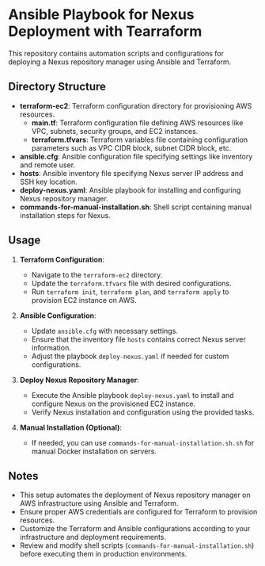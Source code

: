 # Ansible Playbook for Nexus Deployment with Tearraform

This repository contains automation scripts and configurations for deploying a Nexus repository manager using Ansible and Terraform.

## Directory Structure

- **terraform-ec2**: Terraform configuration directory for provisioning AWS resources.
    - **main.tf**: Terraform configuration file defining AWS resources like VPC, subnets, security groups, and EC2 instances.
    - **terraform.tfvars**: Terraform variables file containing configuration parameters such as VPC CIDR block, subnet CIDR block, etc.
- **ansible.cfg**: Ansible configuration file specifying settings like inventory and remote user.
- **hosts**: Ansible inventory file specifying Nexus server IP address and SSH key location.
- **deploy-nexus.yaml**: Ansible playbook for installing and configuring Nexus repository manager.
- **commands-for-manual-installation.sh**: Shell script containing manual installation steps for Nexus.

## Usage

1. **Terraform Configuration**:
   - Navigate to the `terraform-ec2` directory.
   - Update the `terraform.tfvars` file with desired configurations.
   - Run `terraform init`, `terraform plan`, and `terraform apply` to provision EC2 instance on AWS.

2. **Ansible Configuration**:
   - Update `ansible.cfg` with necessary settings.
   - Ensure that the inventory file `hosts` contains correct Nexus server information.
   - Adjust the playbook `deploy-nexus.yaml` if needed for custom configurations.

3. **Deploy Nexus Repository Manager**:
   - Execute the Ansible playbook `deploy-nexus.yaml` to install and configure Nexus on the provisioned EC2 instance.
   - Verify Nexus installation and configuration using the provided tasks.

4. **Manual Installation (Optional)**:
   - If needed, you can use `commands-for-manual-installation.sh.sh` for manual Docker installation on servers.

## Notes
- This setup automates the deployment of Nexus repository manager on AWS infrastructure using Ansible and Terraform.
- Ensure proper AWS credentials are configured for Terraform to provision resources.
- Customize the Terraform and Ansible configurations according to your infrastructure and deployment requirements.
- Review and modify shell scripts (`commands-for-manual-installation.sh`) before executing them in production environments.